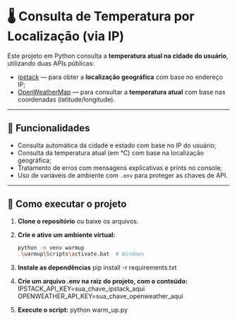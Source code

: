 # 🌡️ Consulta de Temperatura por Localização (via IP)

Este projeto em Python consulta a **temperatura atual na cidade do usuário**, utilizando duas APIs públicas:

- [ipstack](https://ipstack.com/) — para obter a **localização geográfica** com base no endereço IP;
- [OpenWeatherMap](https://openweathermap.org/current) — para consultar a **temperatura atual** com base nas coordenadas (latitude/longitude).

---

## 🔧 Funcionalidades

- Consulta automática da cidade e estado com base no IP do usuário;
- Consulta da temperatura atual (em °C) com base na localização geográfica;
- Tratamento de erros com mensagens explicativas e prints no console;
- Uso de variáveis de ambiente com `.env` para proteger as chaves de API.

---

## 🚀 Como executar o projeto

1. **Clone o repositório** ou baixe os arquivos.
2. **Crie e ative um ambiente virtual:**
   ```bash
   python -m venv warmup
   .\warmup\Scripts\activate.bat  # Windows

3. **Instale as dependências**
pip install -r requirements.txt

4. **Crie um arquivo .env na raiz do projeto, com o conteúdo:**
IPSTACK_API_KEY=sua_chave_ipstack_aqui
OPENWEATHER_API_KEY=sua_chave_openweather_aqui

5. **Execute o script:**
python warm_up.py



  
